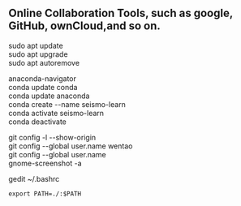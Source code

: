 Online Collaboration Tools, such as google, GitHub, ownCloud,and so on.
--
<p>sudo apt update<br>sudo apt upgrade<br>sudo apt autoremove<br>

<p>anaconda-navigator<br>
conda update conda<br>conda update anaconda<br>
conda create --name seismo-learn<br>
conda activate seismo-learn<br>
conda deactivate</p>

git config -l --show-origin<br>
git config --global user.name wentao<br>
git config --global user.name<br>
gnome-screenshot -a<br>

gedit ~/.bashrc
<pre><code>export PATH=./:$PATH
</code></pre>
